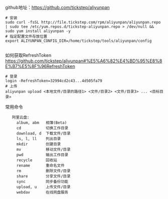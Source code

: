 
github地址：https://github.com/tickstep/aliyunpan


``` shell
# 安装
sudo curl -fsSL http://file.tickstep.com/rpm/aliyunpan/aliyunpan.repo | sudo tee /etc/yum.repos.d/tickstep-aliyunpan.repo > /dev/null && sudo yum install aliyunpan -y
# 指定配置文件存放位置
export ALIYUNPAN_CONFIG_DIR=/home/tickstep/tools/aliyunpan/config


```
如何获取RefreshToken
https://github.com/tickstep/aliyunpan#%E5%A6%82%E4%BD%95%E8%8E%B7%E5%8F%96RefreshToken

``` shell
# 登录
login -RefreshToken=32994cd2c43...4d505fa79
# 上传
aliyunpan upload <本地文件/目录的路径1> <文件/目录2> <文件/目录3> ... <目标目录>

```

常用命令

``` shell
   阿里云盘:
     album, abm   相簿(Beta)
     cd           切换工作目录
     download, d  下载文件/目录
     ls, l, ll    列出目录
     mkdir        创建目录
     mv           移动文件/目录
     pwd          输出工作目录
     recycle      回收站
     rename       重命名文件
     rm           删除文件/目录
     share        分享文件/目录
     sync         同步备份功能
     upload, u    上传文件/目录
     webdav       在线网盘服务
``` 